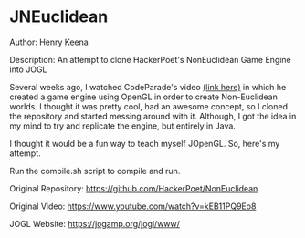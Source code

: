 # JNEuclidean

Author: Henry Keena

Description: An attempt to clone HackerPoet's NonEuclidean Game Engine into JOGL

Several weeks ago, I watched CodeParade's video [(link here)](https://www.youtube.com/watch?v=kEB11PQ9Eo8) in which he created a game engine using OpenGL in order to create Non-Euclidean worlds. I thought it was pretty cool, had an awesome concept, so I cloned the repository and started messing around with it. Although, I got the idea in my mind to try and replicate the engine, but entirely in Java.

I thought it would be a fun way to teach myself JOpenGL. So, here's my attempt.

Run the compile.sh script to compile and run.

Original Repository: https://github.com/HackerPoet/NonEuclidean

Original Video: https://www.youtube.com/watch?v=kEB11PQ9Eo8

JOGL Website: https://jogamp.org/jogl/www/

